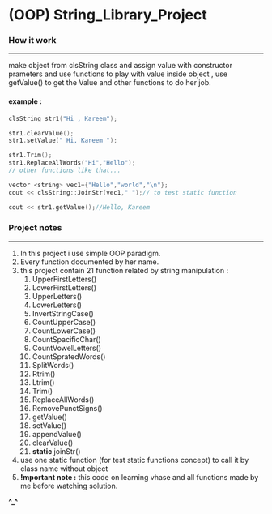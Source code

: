 # (OOP) String_Library_Project

### How it work
<hr>
make object from clsString class and assign value with constructor prameters
and use functions to play with value inside object , use getValue() to get the Value and other functions to do her job.

#### example :

```cpp
clsString str1("Hi , Kareem");

str1.clearValue();
str1.setValue(" Hi, Kareem ");

str1.Trim();
str1.ReplaceAllWords("Hi","Hello");
// other functions like that...

vector <string> vec1={"Hello","world","\n"};
cout << clsString::JoinStr(vec1," ");// to test static function

cout << str1.getValue();//Hello, Kareem 
```

### Project notes
<hr>

1. In this project i use simple OOP paradigm.
2. Every function documented by her name.
3. this project contain 21 function related by string manipulation :
    1. UpperFirstLetters()
    2. LowerFirstLetters()
    3. UpperLetters()
    4. LowerLetters()
    5. InvertStringCase()
    6. CountUpperCase()
    7. CountLowerCase()
    8. CountSpacificChar()
    9. CountVowelLetters()
    10. CountSpratedWords()
    11. SplitWords()
    12. Rtrim()
    13. Ltrim()
    14. Trim()
    15. ReplaceAllWords()
    16. RemovePunctSigns()
    17. getValue()
    18. setValue()
    19. appendValue()
    20. clearValue()
    21. <b>static</b> joinStr()
4. use one static function (for test static functions concept) to call it by class name without object
5. <b>!mportant note :</b> this code on learning vhase and all functions made by me before watching solution.

<b>^_^</b>